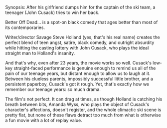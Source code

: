Synopsis: After his girlfriend dumps him for the captain of the ski team, a teenager (John Cusack) tries to win her back.

Better Off Dead… is a spot-on black comedy that ages better than most of its contemporaries.

Writer/director Savage Steve Holland (yes, that's his real name) creates the perfect blend of teen angst, satire, black comedy, and outright absurdity while hitting the casting lottery with John Cusack, who plays the ideal straight man to Holland's insanity.

And that's why, even after 23 years, the movie works so well. Cusack's low-key straight-faced performance is genuine enough to remind us all of the pain of our teenage years, but distant enough to allow us to laugh at it. Between his clueless parents, impossibly successful little brother, and a persistent paperboy, Cusack's got it rough. Yet, that's exactly how we remember our teenage years: so much drama.

The film's not perfect. It can drag at times, as though Holland is catching his breath between bits, Amanda Wyss, who plays the object of Cusack's character's affections, doesn't register, and the whole climactic ski scene is pretty flat, but none of these flaws detract too much from what is otherwise a fun movie with a lot of replay value.  


